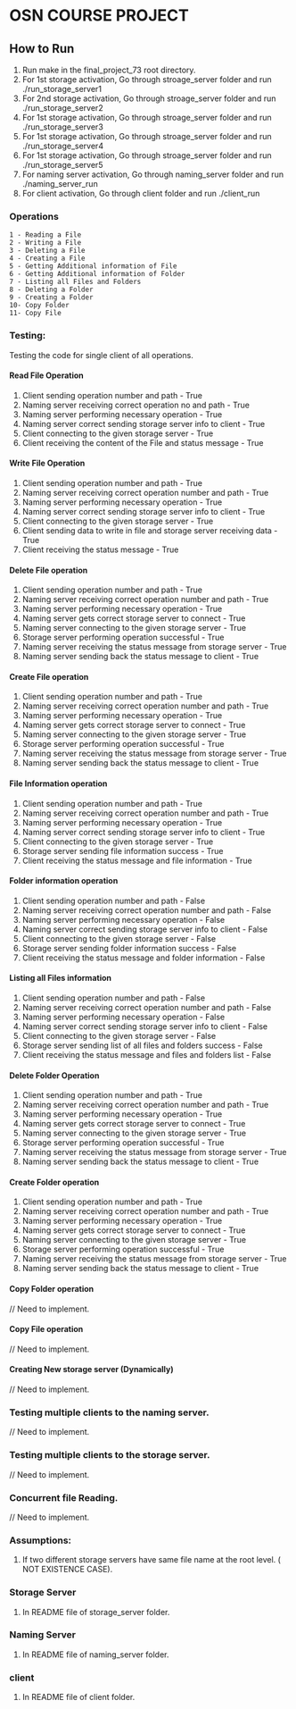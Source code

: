 # OSN COURSE PROJECT 


## How to Run 
1. Run make in the final_project_73 root directory.
2. For 1st storage activation, Go through stroage_server folder and run ./run_storage_server1
3. For 2nd storage activation, Go through stroage_server folder and run ./run_storage_server2
4. For 1st storage activation, Go through stroage_server folder and run ./run_storage_server3
5. For 1st storage activation, Go through stroage_server folder and run ./run_storage_server4
6. For 1st storage activation, Go through stroage_server folder and run ./run_storage_server5
7. For naming server activation, Go through naming_server folder and run ./naming_server_run 
8. For client activation, Go through client folder and run ./client_run 

### Operations 

```
1 - Reading a File
2 - Writing a File
3 - Deleting a File
4 - Creating a File
5 - Getting Additional information of File 
6 - Getting Additional information of Folder
7 - Listing all Files and Folders
8 - Deleting a Folder
9 - Creating a Folder
10- Copy Folder
11- Copy File
``` 

### Testing: 
Testing the code for single client of all operations. 
#### Read File Operation
1. Client sending operation number and path - True
2. Naming server receiving correct operation no and path - True
3. Naming server performing necessary operation - True
4. Naming server correct sending storage server info to client - True
5. Client connecting to the given storage server - True
6. Client receiving the content of the File and status message - True

#### Write File Operation
1. Client sending operation number and path - True
2. Naming server receiving correct operation number and path - True
3. Naming server performing necessary operation - True
4. Naming server correct sending storage server info to client - True
5. Client connecting to the given storage server - True
6. Client sending data to write in file and storage server receiving data - True
7. Client receiving the status message - True

#### Delete File operation
1. Client sending operation number and path - True
2. Naming server receiving correct operation number and path - True 
3. Naming server performing necessary operation - True
4. Naming server gets correct storage server to connect - True
5. Naming server connecting to the given storage server - True 
6. Storage server performing operation successful - True
7. Naming server receiving the status message from storage server - True 
8. Naming server sending back the status message to client - True

#### Create File operation
1. Client sending operation number and path - True
2. Naming server receiving correct operation number and path - True
3. Naming server performing necessary operation - True 
4. Naming server gets correct storage server to connect - True
5. Naming server connecting to the given storage server - True
6. Storage server performing operation successful - True
7. Naming server receiving the status message from storage server - True 
8. Naming server sending back the status message to client - True

#### File Information operation
1. Client sending operation number and path - True
2. Naming server receiving correct operation number and path - True
3. Naming server performing necessary operation - True
4. Naming server correct sending storage server info to client - True
5. Client connecting to the given storage server - True
6. Storage server sending file information success - True
7. Client receiving the status message and file information - True

#### Folder information operation 
1. Client sending operation number and path - False 
2. Naming server receiving correct operation number and path - False 
3. Naming server performing necessary operation - False 
4. Naming server correct sending storage server info to client - False 
5. Client connecting to the given storage server - False 
6. Storage server sending folder information success - False
7. Client receiving the status message and folder information - False

#### Listing all Files information 
1. Client sending operation number and path - False 
2. Naming server receiving correct operation number and path - False 
3. Naming server performing necessary operation - False 
4. Naming server correct sending storage server info to client - False 
5. Client connecting to the given storage server - False 
6. Storage server sending list of all files and folders success - False
7. Client receiving the status message and files and folders list - False

#### Delete Folder Operation 
1. Client sending operation number and path - True
2. Naming server receiving correct operation number and path - True
3. Naming server performing necessary operation - True 
4. Naming server gets correct storage server to connect - True
5. Naming server connecting to the given storage server - True 
6. Storage server performing operation successful - True
7. Naming server receiving the status message from storage server - True 
8. Naming server sending back the status message to client - True

#### Create Folder operation 
1. Client sending operation number and path - True 
2. Naming server receiving correct operation number and path - True 
3. Naming server performing necessary operation - True 
4. Naming server gets correct storage server to connect - True
5. Naming server connecting to the given storage server - True 
6. Storage server performing operation successful - True
7. Naming server receiving the status message from storage server - True 
8. Naming server sending back the status message to client - True

#### Copy Folder operation 
// Need to implement.

#### Copy File operation 
// Need to implement. 

#### Creating New storage server (Dynamically)
// Need to implement. 


### Testing multiple clients to the naming server. 
// Need to implement. 

### Testing multiple clients to the storage server. 
// Need to implement. 

### Concurrent file Reading. 
// Need to implement. 

### Assumptions: 
1. If two different storage servers have same file name at the root level. ( NOT EXISTENCE CASE). 


### Storage Server
1. In README file of storage_server folder. 

### Naming Server 
1. In README file of naming_server folder. 

### client 
1. In README file of client folder.

